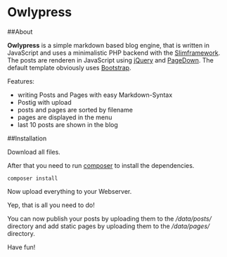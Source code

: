 Owlypress
=====

##About

**Owlypress** is a simple markdown based blog engine, that is written in JavaScript and uses a minimalistic PHP backend with the [Slimframework](http://slimframework.com/). The posts are renderen in JavaScript using [jQuery](http://jquery.com/) and [PageDown](http://code.google.com/p/pagedown/). The default template obviously uses [Bootstrap](http://twitter.github.com/bootstrap/).

Features:

* writing Posts and Pages with easy Markdown-Syntax
* Postig with upload
* posts and pages are sorted by filename
* pages are displayed in the menu
* last 10 posts are shown in the blog

##Installation

Download all files.

After that you need to run [composer](https://getcomposer.org/) to install the dependencies.

    composer install
    
Now upload everything to your Webserver.

Yep, that is all you need to do!

You can now publish your posts by uploading them to the */data/posts/* directory and add static pages by uploading them to the */data/pages/* directory.

Have fun!
